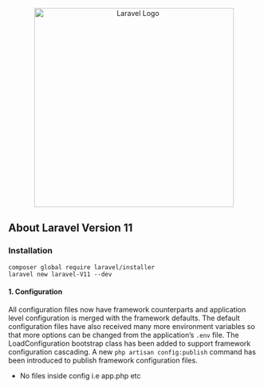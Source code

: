 <p align="center"><a href="https://laravel.com" target="_blank"><img src="https://raw.githubusercontent.com/laravel/art/master/logo-lockup/5%20SVG/2%20CMYK/1%20Full%20Color/laravel-logolockup-cmyk-red.svg" width="400" alt="Laravel Logo"></a></p>



## About Laravel Version 11

### Installation

`````
composer global require laravel/installer
laravel new laravel-V11 --dev 
````````

#### 1. Configuration
All configuration files now have framework counterparts and application level configuration is merged with the framework defaults. The default configuration files have also received many more environment variables so that more options can be changed from the application’s `````.env````` file. The LoadConfiguration bootstrap class has been added to support framework configuration cascading. A new ``````php artisan config:publish`````` command has been introduced to publish framework configuration files.

- No files inside config i.e app.php etc
